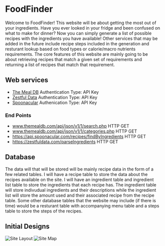 FoodFinder
===========
Welcome to FoodFinder! This website will be about getting the most out of your ingredients.
Have you ever looked in your fridge and been confused on what to make for dinner? Now you can
simply generate a list of possible recipes with the ingredients you have available! Other services
that may be added in the future include recipe steps included in the generation and resturant lookup
based on food types or calorie/macro nutrients requirements.  The core features of this website
are mainly going to be about retrieving recipes that match a given set of requirements and returning a 
list of recipes that match that requirement. 

Web services
------------
- [The Meal DB](https://www.themealdb.com/api.php) Authentication Type: API Key
- [Zestful Data](https://zestfuldata.com/docs) Authentication Type: API Key
- [Spoonacular](https://spoonacular.com/food-api/docs) Authenication Type: API Key

### End Points
- www.themealdb.com/api/json/v1/1/search.php HTTP GET
- www.themealdb.com/api/json/v1/1/categories.php HTTP GET
- https://api.spoonacular.com/recipes/findByIngredients HTTP GET
- https://zestfuldata.com/parseIngredients HTTP GET

Database
---------
The data will that will be stored will be mainly recipe data in the form of a few 
related tables. I will have a recipe table to store the data about the recipes available 
on the site. I will have an ingredient table and ingredient list table to store the ingredients
that each recipe has. The ingredient table will store indivudual ingredients and their descriptions
while the ingredient list will store the amount used and their associated recipe from the recipe table.
Some other database tables that the website may include (if there is time) would be a resturant 
table with accompanying menu table and a steps table to store the steps of the recipes. 

Initial Designs
----------------
![Site Layout](./FoodFinder-Site-Layout.png)
![Site Map](./FoodFinder-Site-Map.png)
